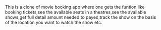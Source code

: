 This is a clone of movie booking app where one gets the funtion like booking tickets,see the available seats in a theatres,see the available shows,get full detail amount needed to payed,track the 
show on the basis of the location you want to watch the show etc.
